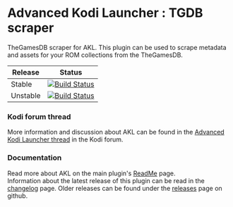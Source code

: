 # Advanced Kodi Launcher : TGDB scraper

TheGamesDB scraper for AKL. This plugin can be used to scrape metadata and assets for your ROM collections from the TheGamesDB.

| Release | Status |
|----|----|
| Stable |[![Build Status](https://dev.azure.com/jnpro/AKL/_apis/build/status/script.akl.tgdbscraper?branchName=main)](https://dev.azure.com/jnpro/AKL/_build/latest?definitionId=8&branchName=main) |
| Unstable | [![Build Status](https://dev.azure.com/jnpro/AKL/_apis/build/status/script.akl.tgdbscraper?branchName=dev)](https://dev.azure.com/jnpro/AKL/_build/latest?definitionId=8&branchName=dev) |

### Kodi forum thread ###

More information and discussion about AKL can be found in the [Advanced Kodi Launcher thread] 
in the Kodi forum.

[Advanced Kodi Launcher thread]: https://forum.kodi.tv/showthread.php?tid=366351

### Documentation ###

Read more about AKL on the main plugin's [ReadMe](https://github.com/chrisism/plugin.program.akl/blob/master/README.md) page.  
Information about the latest release of this plugin can be read in the [changelog](https://github.com/chrisism/script.module.akl/blob/master/changelog.md) page. Older releases can be found under the [releases](https://github.com/chrisism/script.module.akl/releases) page on github.
